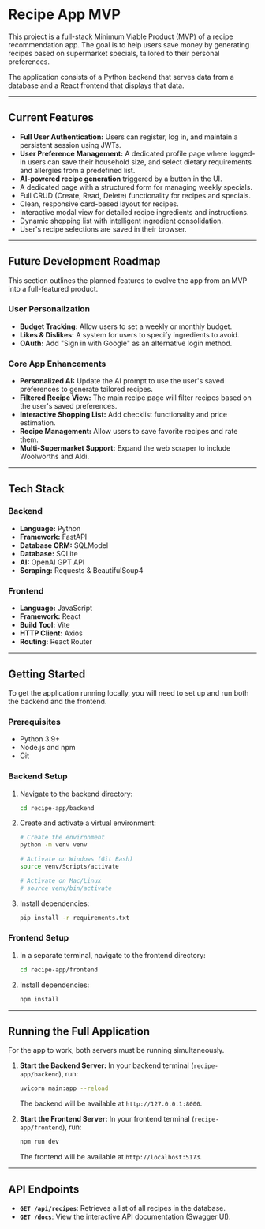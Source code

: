 # Recipe App MVP

This project is a full-stack Minimum Viable Product (MVP) of a recipe recommendation app. The goal is to help users save money by generating recipes based on supermarket specials, tailored to their personal preferences.

The application consists of a Python backend that serves data from a database and a React frontend that displays that data.

---

## Current Features

- **Full User Authentication:** Users can register, log in, and maintain a persistent session using JWTs.
- **User Preference Management:** A dedicated profile page where logged-in users can save their household size, and select dietary requirements and allergies from a predefined list.
- **AI-powered recipe generation** triggered by a button in the UI.
- A dedicated page with a structured form for managing weekly specials.
- Full CRUD (Create, Read, Delete) functionality for recipes and specials.
- Clean, responsive card-based layout for recipes.
- Interactive modal view for detailed recipe ingredients and instructions.
- Dynamic shopping list with intelligent ingredient consolidation.
- User's recipe selections are saved in their browser.

---

## Future Development Roadmap

This section outlines the planned features to evolve the app from an MVP into a full-featured product.

### User Personalization
- **Budget Tracking:** Allow users to set a weekly or monthly budget.
- **Likes & Dislikes:** A system for users to specify ingredients to avoid.
- **OAuth:** Add "Sign in with Google" as an alternative login method.

### Core App Enhancements
- **Personalized AI:** Update the AI prompt to use the user's saved preferences to generate tailored recipes.
- **Filtered Recipe View:** The main recipe page will filter recipes based on the user's saved preferences.
- **Interactive Shopping List:** Add checklist functionality and price estimation.
- **Recipe Management:** Allow users to save favorite recipes and rate them.
- **Multi-Supermarket Support:** Expand the web scraper to include Woolworths and Aldi.

---

## Tech Stack


### Backend
- **Language:** Python
- **Framework:** FastAPI
- **Database ORM:** SQLModel
- **Database:** SQLite
- **AI:** OpenAI GPT API
- **Scraping:** Requests & BeautifulSoup4

### Frontend
- **Language:** JavaScript
- **Framework:** React
- **Build Tool:** Vite
- **HTTP Client:** Axios
- **Routing:** React Router

---

## Getting Started

To get the application running locally, you will need to set up and run both the backend and the frontend.

### Prerequisites

- Python 3.9+
- Node.js and npm
- Git

### Backend Setup

1.  Navigate to the backend directory:
    ```sh
    cd recipe-app/backend
    ```

2.  Create and activate a virtual environment:
    ```sh
    # Create the environment
    python -m venv venv

    # Activate on Windows (Git Bash)
    source venv/Scripts/activate

    # Activate on Mac/Linux
    # source venv/bin/activate
    ```

3.  Install dependencies:
    ```sh
    pip install -r requirements.txt
    ```

### Frontend Setup

1.  In a separate terminal, navigate to the frontend directory:
    ```sh
    cd recipe-app/frontend
    ```

2.  Install dependencies:
    ```sh
    npm install
    ```

---

## Running the Full Application

For the app to work, both servers must be running simultaneously.

1.  **Start the Backend Server:**
    In your backend terminal (`recipe-app/backend`), run:
    ```sh
    uvicorn main:app --reload
    ```
    The backend will be available at `http://127.0.0.1:8000`.

2.  **Start the Frontend Server:**
    In your frontend terminal (`recipe-app/frontend`), run:
    ```sh
    npm run dev
    ```
    The frontend will be available at `http://localhost:5173`.

---

## API Endpoints

- **`GET /api/recipes`**: Retrieves a list of all recipes in the database.
- **`GET /docs`**: View the interactive API documentation (Swagger UI).